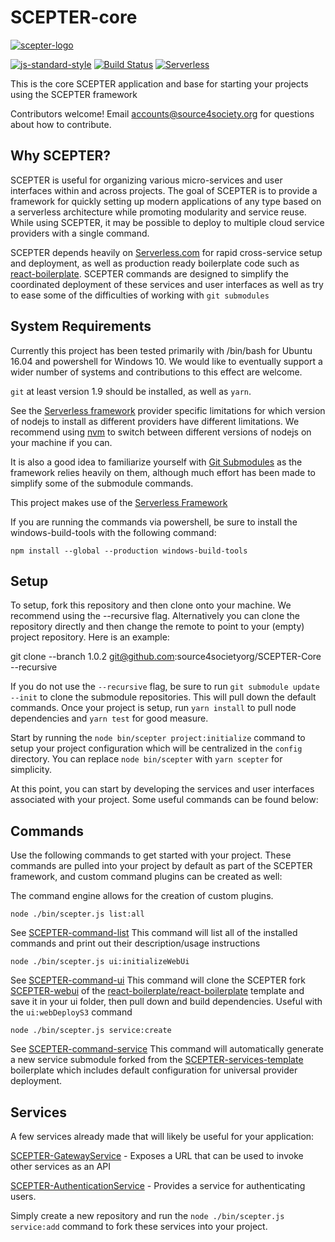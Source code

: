 # SCEPTER-core

[![scepter-logo](http://res.cloudinary.com/source-4-society/image/upload/v1514622047/scepter_hzpcqt.png)](https://github.com/source4societyorg/SCEPTER-core)

[![js-standard-style](https://cdn.rawgit.com/standard/standard/master/badge.svg)](http://standardjs.com)
[![Build Status](https://travis-ci.org/source4societyorg/SCEPTER-Core.svg?branch=master)](https://travis-ci.org/source4societyorg/SCEPTER-Core)
[![Serverless](http://public.serverless.com/badges/v1.svg)](http://serverless.com)

This is the core SCEPTER application and base for starting your projects using the SCEPTER framework

Contributors welcome! Email accounts@source4society.org for questions about how to contribute.

## Why SCEPTER?

SCEPTER is useful for organizing various micro-services and user interfaces within and across projects. The goal of  SCEPTER is to provide a framework for quickly setting up modern applications of any type based on a serverless architecture while promoting modularity and service reuse. While using SCEPTER, it may be possible to deploy to multiple cloud service providers with a single command.

SCEPTER depends heavily on [Serverless.com](Serverless.com) for rapid cross-service setup and deployment, as well as production ready boilerplate code such as [react-boilerplate](https://github.com/react-boilerplate/react-boilerplate). SCEPTER commands are designed to simplify the coordinated deployment of these services and user interfaces as well as try to ease some of the difficulties of working with `git submodules`

## System Requirements

Currently this project has been tested primarily with /bin/bash for Ubuntu 16.04 and powershell for Windows 10. We would like to eventually support a wider number of systems and contributions to this effect are welcome.

`git` at least version 1.9 should be installed, as well as `yarn`.

See the [Serverless framework](https://serverless.com) provider specific limitations for which version of nodejs to install as different providers have different limitations. We recommend using [nvm](https://github.com/creationix/nvm) to switch between different versions of nodejs on your machine if you can.

It is also a good idea to familiarize yourself with [Git Submodules](https://git-scm.com/book/en/v2/Git-Tools-Submodules) as the framework relies heavily on them, although much effort has been made to simplify some of the submodule commands.

This project makes use of the [Serverless Framework](http://serverless.com)

If you are running the commands via powershell, be sure to install the windows-build-tools with the following command:

    npm install --global --production windows-build-tools

## Setup

To setup, fork this repository and then clone onto your machine. We recommend using the --recursive flag. Alternatively you can clone the repository directly and then change the remote to point to your (empty) project repository. Here is an example:

  git clone --branch 1.0.2 git@github.com:source4societyorg/SCEPTER-Core --recursive

If you do not use the `--recursive` flag, be sure to run `git submodule update --init` to clone the submodule repositories. This will pull down the default commands. Once your project is setup, run `yarn install` to pull node dependencies and `yarn test` for good measure.

Start by running the `node bin/scepter project:initialize` command to setup your project configuration which will be centralized in the `config` directory. You can replace `node bin/scepter` with `yarn scepter` for simplicity.

At this point, you can start by developing the services and user interfaces associated with your project. Some useful commands can be found below:

## Commands

Use the following commands to get started with your project. These commands are pulled into your project by default as part of the SCEPTER framework, and custom command plugins can be created as well:

The command engine allows for the creation of custom plugins. 

    node ./bin/scepter.js list:all

See [SCEPTER-command-list](https://github.com/source4societyorg/SCEPTER-command-list) This command will list all of the installed commands and print out their description/usage instructions

    node ./bin/scepter.js ui:initializeWebUi

See  [SCEPTER-command-ui](https://github.com/source4societyorg/SCEPTER-command-ui) This command will clone the SCEPTER fork [SCEPTER-webui](https://github.com/source4societyorg/SCEPTER-webui) of the [react-boilerplate/react-boilerplate](https://github.com/react-boilerplate/react-boilerplate) template and save it in your ui folder, then pull down and build dependencies. Useful with the `ui:webDeployS3` command

    node ./bin/scepter.js service:create

See  [SCEPTER-command-service](https://github.com/source4societyorg/SCEPTER-command-service) This command will automatically generate a new service submodule forked from the [SCEPTER-services-template](https://github.com/source4societyorg/SCEPTER-service-template) boilerplate which includes default configuration for universal provider deployment.

## Services

A few services already made that will likely be useful for your application:

  [SCEPTER-GatewayService](https://github.com/source4societyorg/SCEPTER-GatewayService) - Exposes a URL that can be used to invoke other services as an API

  [SCEPTER-AuthenticationService](https://github.com/source4societyorg/SCEPTER-AuthenticationService) - Provides a service for authenticating users.

Simply create a new repository and run the `node ./bin/scepter.js service:add` command to fork these services into your project.